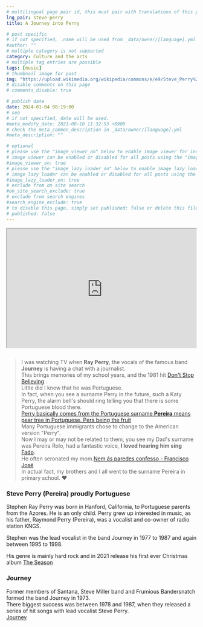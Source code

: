 ```yaml
---
# multilingual page pair id, this must pair with translations of this page. (This name must be unique)
lng_pair: steve-perry
title: A Journey into Perry

# post specific
# if not specified, .name will be used from _data/owner/[language].yml
#author: ""
# multiple category is not supported
category: Culture and the arts
# multiple tag entries are possible
tags: [music]
# thumbnail image for post
img: "https://upload.wikimedia.org/wikipedia/commons/e/e9/Steve_Perry%2C_cropped_from_Steve_Perry_%26_Efrim_Manuel_Manuck_03.jpg"
# disable comments on this page
# comments_disable: true

# publish date
date: 2024-01-04 08:19:00
# seo
# if not specified, date will be used.
#meta_modify_date: 2021-08-10 11:32:53 +0900
# check the meta_common_description in _data/owner/[language].yml
#meta_description: ""

# optional
# please use the "image_viewer_on" below to enable image viewer for individual pages or posts (_posts/ or [language]/_posts folders).
# image viewer can be enabled or disabled for all posts using the "image_viewer_posts: true" setting in _data/conf/main.yml.
#image_viewer_on: true
# please use the "image_lazy_loader_on" below to enable image lazy loader for individual pages or posts (_posts/ or [language]/_posts folders).
# image lazy loader can be enabled or disabled for all posts using the "image_lazy_loader_posts: true" setting in _data/conf/main.yml.
#image_lazy_loader_on: true
# exclude from on site search
#on_site_search_exclude: true
# exclude from search engines
#search_engine_exclude: true
# to disable this page, simply set published: false or delete this file
# published: false
---
```


<div style="position:relative;padding-bottom:56.25%;padding-top:35px;height:0;margin-bottom:2em;overflow:hidden">
    <iframe style="position:absolute;top:0;left:0;width:100%;height:100%"  src="https://www.youtube.com/embed/rtZNDDs2oww?si=J3A9NdSuoGaHG8fT" title="YouTube video player"  allowfullscreen>
    </iframe>
</div>

> I was watching TV when <strong>Ray Perry</strong>, the vocals of the famous band <strong>Journey</strong> is having a chat with a journalist.  
> This brings memories of my school years, and the 1981 hit [Don't Stop Believing](https://youtu.be/VcjzHMhBtf0?si=3KFppvPhJ94-mQo5) .  
> Little did I know that he was Portuguese.  
> In fact, when you see a surname Perry in the future, such a Katy Perry, the alarm bell's should ring telling you that there is some Portuguese blood there.  
> [Perry basically comes from the Portuguese surname <strong>Pereira</strong> means pear tree in Portuguese. Pera being the fruit](<https://en.wikipedia.org/wiki/Perry_(surname)>)  
> Many Portuguese immigrants chose to change to the American version "Perry".  
> Now I may or may not be related to them, you see my Dad's surname was Pereira Rolo, had a fantastic voice, <strong>I loved hearing him sing </strong>[Fado](https://en.wikipedia.org/wiki/Fado).  
> He often seronated my mom.[Nem ás paredes confesso - Francisco José](https://youtu.be/WGhLr0VDrY0?si=97dK0OrTLjimFmZz)  
> In actual fact, my brothers and I all went to the surname Pereira in primary school. ❤️

### Steve Perry (Pereira) proudly Portuguese

Stephen Ray Perry was born in Hanford, California, to Portuguese parents from the Azores. He is an only child. Perry grew up interested in music, as his father, Raymond Perry (Pereira), was a vocalist and co-owner of radio station KNGS.

Stephen was the lead vocalist in the band Journey in 1977 to 1987 and again between 1995 to 1998.

His genre is mainly hard rock and in 2021 release his first ever Christmas album [The Season](https://youtube.com/playlist?list=PLTN60UDOntobpWyONUOTzLhO7K1kJPcE8&si=eJDu5_KDpggqoZJF)

### Journey

Former members of Santana, Steve Miller band and Frumious Bandersnatch formed the band Journey in 1973.  
There biggest success was between 1978 and 1987, when they released a series of hit songs with lead vocalist Steve Perry.  
[Journey](<https://en.wikipedia.org/wiki/Journey_(band)>)
